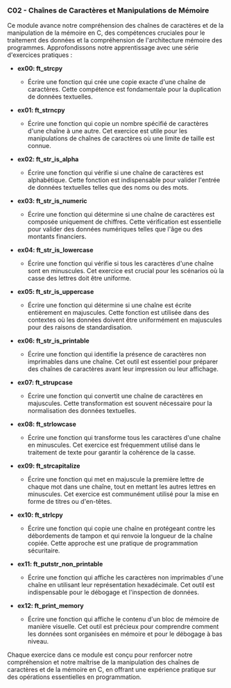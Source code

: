 ### C02 - Chaînes de Caractères et Manipulations de Mémoire

Ce module avance notre compréhension des chaînes de caractères et de la manipulation de la mémoire en C, des compétences cruciales pour le traitement des données et la compréhension de l'architecture mémoire des programmes. Approfondissons notre apprentissage avec une série d'exercices pratiques :

- **ex00: ft_strcpy**

  - Écrire une fonction qui crée une copie exacte d'une chaîne de caractères. Cette compétence est fondamentale pour la duplication de données textuelles.

- **ex01: ft_strncpy**

  - Écrire une fonction qui copie un nombre spécifié de caractères d'une chaîne à une autre. Cet exercice est utile pour les manipulations de chaînes de caractères où une limite de taille est connue.

- **ex02: ft_str_is_alpha**

  - Écrire une fonction qui vérifie si une chaîne de caractères est alphabétique. Cette fonction est indispensable pour valider l'entrée de données textuelles telles que des noms ou des mots.

- **ex03: ft_str_is_numeric**

  - Écrire une fonction qui détermine si une chaîne de caractères est composée uniquement de chiffres. Cette vérification est essentielle pour valider des données numériques telles que l'âge ou des montants financiers.

- **ex04: ft_str_is_lowercase**

  - Écrire une fonction qui vérifie si tous les caractères d'une chaîne sont en minuscules. Cet exercice est crucial pour les scénarios où la casse des lettres doit être uniforme.

- **ex05: ft_str_is_uppercase**

  - Écrire une fonction qui détermine si une chaîne est écrite entièrement en majuscules. Cette fonction est utilisée dans des contextes où les données doivent être uniformément en majuscules pour des raisons de standardisation.

- **ex06: ft_str_is_printable**

  - Écrire une fonction qui identifie la présence de caractères non imprimables dans une chaîne. Cet outil est essentiel pour préparer des chaînes de caractères avant leur impression ou leur affichage.

- **ex07: ft_strupcase**

  - Écrire une fonction qui convertit une chaîne de caractères en majuscules. Cette transformation est souvent nécessaire pour la normalisation des données textuelles.

- **ex08: ft_strlowcase**

  - Écrire une fonction qui transforme tous les caractères d'une chaîne en minuscules. Cet exercice est fréquemment utilisé dans le traitement de texte pour garantir la cohérence de la casse.

- **ex09: ft_strcapitalize**

  - Écrire une fonction qui met en majuscule la première lettre de chaque mot dans une chaîne, tout en mettant les autres lettres en minuscules. Cet exercice est communément utilisé pour la mise en forme de titres ou d'en-têtes.

- **ex10: ft_strlcpy**

  - Écrire une fonction qui copie une chaîne en protégeant contre les débordements de tampon et qui renvoie la longueur de la chaîne copiée. Cette approche est une pratique de programmation sécuritaire.

- **ex11: ft_putstr_non_printable**

  - Écrire une fonction qui affiche les caractères non imprimables d'une chaîne en utilisant leur représentation hexadécimale. Cet outil est indispensable pour le débogage et l'inspection de données.

- **ex12: ft_print_memory**

  - Écrire une fonction qui affiche le contenu d'un bloc de mémoire de manière visuelle. Cet outil est précieux pour comprendre comment les données sont organisées en mémoire et pour le débogage à bas niveau.

Chaque exercice dans ce module est conçu pour renforcer notre compréhension et notre maîtrise de la manipulation des chaînes de caractères et de la mémoire en C, en offrant une expérience pratique sur des opérations essentielles en programmation.